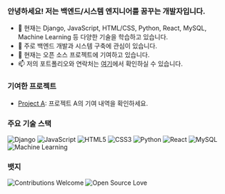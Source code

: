 ### 안녕하세요! 저는 백엔드/시스템 엔지니어를 꿈꾸는 개발자입니다.

- 🌱 현재는 Django, JavaScript, HTML/CSS, Python, React, MySQL, Machine Learning 등 다양한 기술을 학습하고 있습니다.
- 💼 주로 백엔드 개발과 시스템 구축에 관심이 있습니다.
- 🔭 현재는 오픈 소스 프로젝트에 기여하고 있습니다.
- 📫 저의 포트폴리오와 연락처는 [여기](https://yourportfolio.com)에서 확인하실 수 있습니다.


### 기여한 프로젝트

- [Project A](https://github.com/projectA): 프로젝트 A의 기여 내역을 확인하세요.


### 주요 기술 스택

![Django](https://img.shields.io/badge/Django-092E20?style=flat-square&logo=django&logoColor=white)
![JavaScript](https://img.shields.io/badge/JavaScript-F7DF1E?style=flat-square&logo=javascript&logoColor=black)
![HTML5](https://img.shields.io/badge/HTML5-E34F26?style=flat-square&logo=html5&logoColor=white)
![CSS3](https://img.shields.io/badge/CSS3-1572B6?style=flat-square&logo=css3&logoColor=white)
![Python](https://img.shields.io/badge/Python-3776AB?style=flat-square&logo=python&logoColor=white)
![React](https://img.shields.io/badge/React-61DAFB?style=flat-square&logo=react&logoColor=black)
![MySQL](https://img.shields.io/badge/MySQL-4479A1?style=flat-square&logo=mysql&logoColor=white)
![Machine Learning](https://img.shields.io/badge/Machine%20Learning-FF6F00?style=flat-square&logo=machine-learning&logoColor=white)


### 뱃지

![Contributions Welcome](https://img.shields.io/badge/Contributions-Welcome-brightgreen)
![Open Source Love](https://badges.frapsoft.com/os/v2/open-source.svg?v=103)
